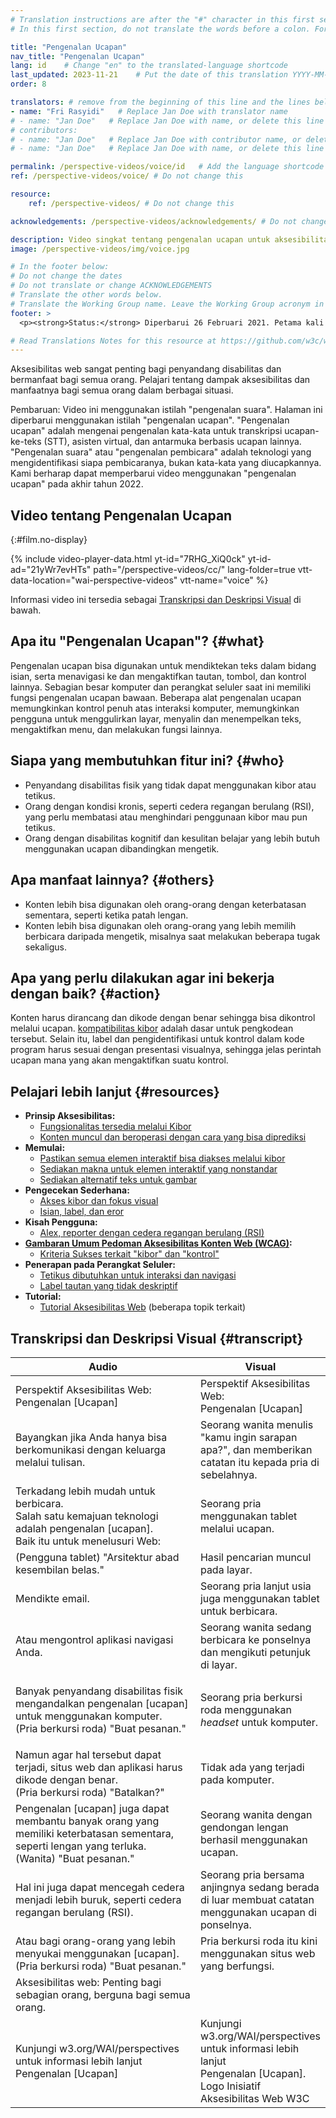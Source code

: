 ```yaml
---
# Translation instructions are after the "#" character in this first section. They are comments that do not show up in the web page. You do not need to translate the instructions after "#".
# In this first section, do not translate the words before a colon. For example, do not translate "title:". Do translate the text after "title:"

title: "Pengenalan Ucapan"
nav_title: "Pengenalan Ucapan"
lang: id    # Change "en" to the translated-language shortcode
last_updated: 2023-11-21    # Put the date of this translation YYYY-MM-DD (with month in the middle)
order: 8

translators: # remove from the beginning of this line and the lines below: "# " (the hash sign and the space)
- name: "Fri Rasyidi"   # Replace Jan Doe with translator name
# - name: "Jan Doe"   # Replace Jan Doe with name, or delete this line if not multiple translators
# contributors:
# - name: "Jan Doe"   # Replace Jan Doe with contributor name, or delete this line if none
# - name: "Jan Doe"   # Replace Jan Doe with name, or delete this line if not multiple contributors

permalink: /perspective-videos/voice/id   # Add the language shortcode to the end, with no slash at the end. For example /path/to/file/fr
ref: /perspective-videos/voice/ # Do not change this

resource:
    ref: /perspective-videos/ # Do not change this

acknowledgements: /perspective-videos/acknowledgements/ # Do not change this

description: Video singkat tentang pengenalan ucapan untuk aksesibilitas web - apa itu, siapa yang membutuhkannya, dan apa yang perlu dilakukan agar bekerja dengan semestinya.
image: /perspective-videos/img/voice.jpg

# In the footer below:
# Do not change the dates
# Do not translate or change ACKNOWLEDGEMENTS
# Translate the other words below.
# Translate the Working Group name. Leave the Working Group acronym in English.
footer: >
  <p><strong>Status:</strong> Diperbarui 26 Februari 2021. Petama kali tayang Mei 2016. <a href="../changelog/">Catatan perubahan</a>.<br><strong>Editor dan pimpinan proyek:</strong> <a href="https://www.w3.org/People/shadi">Shadi Abou-Zahra</a>. Dikembangkan oleh <a href="https://www.w3.org/WAI/EO/">Kelompok Kerja Edukasi dan Pendampingan (EOWG)</a> dengan dukungan dari <a href="https://www.w3.org/WAI/DEV/">proyek WAI-DEV</a>, didanai bersama oleh Komisi Eropa. Diperbarui dengan dukungan dari Ford Foundation. ACKNOWLEDGEMENTS.</p>

# Read Translations Notes for this resource at https://github.com/w3c/wai-perspective-videos#readme
---
```


Aksesibilitas web sangat penting bagi penyandang disabilitas dan bermanfaat bagi semua orang. Pelajari tentang dampak aksesibilitas dan manfaatnya bagi semua orang dalam berbagai situasi.

Pembaruan: Video ini menggunakan istilah "pengenalan suara". Halaman ini diperbarui menggunakan istilah "pengenalan ucapan". "Pengenalan ucapan" adalah mengenai pengenalan kata-kata untuk transkripsi ucapan-ke-teks (STT), asisten virtual, dan antarmuka berbasis ucapan lainnya. "Pengenalan suara" atau "pengenalan pembicara" adalah teknologi yang mengidentifikasi siapa pembicaranya, bukan kata-kata yang diucapkannya. Kami berharap dapat memperbarui video menggunakan "pengenalan ucapan" pada akhir tahun 2022.

## Video tentang Pengenalan Ucapan
{:#film.no-display}

{% include video-player-data.html
    yt-id="7RHG_XiQ0ck"
    yt-id-ad="21yWr7evHTs"
    path="/perspective-videos/cc/"
    lang-folder=true
    vtt-data-location="wai-perspective-videos"
    vtt-name="voice"
%}

Informasi video ini tersedia sebagai [Transkripsi dan Deskripsi Visual](#transcript) di bawah.

Apa itu "Pengenalan Ucapan"? {#what}
----------------------------

Pengenalan ucapan bisa digunakan untuk mendiktekan teks dalam bidang isian, serta menavigasi ke dan mengaktifkan tautan, tombol, dan kontrol lainnya. Sebagian besar komputer dan perangkat seluler saat ini memiliki fungsi pengenalan ucapan bawaan. Beberapa alat pengenalan ucapan memungkinkan kontrol penuh atas interaksi komputer, memungkinkan pengguna untuk menggulirkan layar, menyalin dan menempelkan teks, mengaktifkan menu, dan melakukan fungsi lainnya.

Siapa yang membutuhkan fitur ini? {#who}
----------------------------

-   Penyandang disabilitas fisik yang tidak dapat menggunakan kibor atau tetikus.
-   Orang dengan kondisi kronis, seperti cedera regangan berulang (RSI), yang perlu membatasi atau menghindari penggunaan kibor mau pun tetikus.
-   Orang dengan disabilitas kognitif dan kesulitan belajar yang lebih butuh menggunakan ucapan dibandingkan mengetik.

Apa manfaat lainnya? {#others}
---------------------------------

-   Konten lebih bisa digunakan oleh orang-orang dengan keterbatasan sementara, seperti ketika patah lengan.
-   Konten lebih bisa digunakan oleh orang-orang yang lebih memilih berbicara daripada mengetik, misalnya saat melakukan beberapa tugak sekaligus.

Apa yang perlu dilakukan agar ini bekerja dengan baik? {#action}
--------------------------------------

Konten harus dirancang dan dikode dengan benar sehingga bisa dikontrol melalui ucapan. [kompatibilitas kibor](/perspective-videos/keyboard/) adalah dasar untuk pengkodean tersebut. Selain itu, label dan pengidentifikasi untuk kontrol dalam kode program harus sesuai dengan presentasi visualnya, sehingga jelas perintah ucapan mana yang akan mengaktifkan suatu kontrol.

Pelajari lebih lanjut {#resources}
----------

-   **Prinsip Aksesibilitas:**
    -   [Fungsionalitas tersedia melalui Kibor](/fundamentals/accessibility-principles/#keyboard)
    -   [Konten muncul dan beroperasi dengan cara yang bisa diprediksi](/fundamentals/accessibility-principles/#predictable)
-   **Memulai:**
    -   [Pastikan semua elemen interaktif bisa diakses melalui kibor](/tips/developing/#ensure-that-all-interactive-elements-are-keyboard-accessible)
    -   [Sediakan makna untuk elemen interaktif yang nonstandar](/tips/developing/#provide-meaning-for-non-standard-interactive-elements)
    -   [Sediakan alternatif teks untuk gambar](/tips/designing/#include-image-and-media-alternatives-in-your-design)
-   **Pengecekan Sederhana:**
    -   [Akses kibor dan fokus visual](/test-evaluate/preliminary/#interaction)
    -   [Isian, label, dan eror](/test-evaluate/preliminary/#forms)
-   **Kisah Pengguna:**
    -   [Alex, reporter dengan cedera regangan berulang (RSI)](/people-use-web/user-stories/#reporter)
-   **[Gambaran Umum Pedoman Aksesibilitas Konten Web (WCAG)](/standards-guidelines/wcag/):**
    -   [Kriteria Sukses terkait "kibor" dan "kontrol"](https://www.w3.org/WAI/WCAG21/quickref/?tags=keyboard%2Ccontrols)
-   **Penerapan pada Perangkat Seluler:**
    -   [Tetikus dibutuhkan untuk interaksi dan navigasi](/standards-guidelines/shared-experiences/#mouse)
    -   [Label tautan yang tidak deskriptif](/standards-guidelines/shared-experiences/#link-label)
-   **Tutorial:**
    -   [Tutorial Aksesibilitas Web](/tutorials/)
        (beberapa topik terkait)

## Transkripsi dan Deskripsi Visual {#transcript}

<table>
  <thead>
    <tr>
      <th width="65%">Audio</th>
      <th>Visual</th>
    </tr>
  </thead>
  <tbody>
    <tr>
      <td>Perspektif Aksesibilitas Web: Pengenalan [Ucapan]</td>
      <td>Perspektif Aksesibilitas Web:<br>
        Pengenalan [Ucapan]</td>
    </tr>
    <tr>
      <td>Bayangkan jika Anda hanya bisa berkomunikasi dengan keluarga melalui tulisan.<br></td>
      <td>Seorang wanita menulis &quot;kamu ingin sarapan apa?&quot;, dan memberikan catatan itu kepada pria di sebelahnya.<br></td>
    </tr>
    <tr>
      <td>Terkadang lebih mudah untuk berbicara.<br>
        Salah satu kemajuan teknologi adalah pengenalan [ucapan].<br>
        Baik itu untuk menelusuri Web:</td>
      <td>Seorang pria menggunakan tablet melalui ucapan.</td>
    </tr>
    <tr>
      <td>(Pengguna tablet) &quot;Arsitektur abad kesembilan belas.&quot;</td>
      <td>Hasil pencarian muncul pada layar.</td>
    </tr>
    <tr>
      <td>Mendikte email.</td>
      <td>Seorang pria lanjut usia juga menggunakan tablet untuk berbicara.</td>
    </tr>
    <tr>
      <td>Atau mengontrol aplikasi navigasi Anda.</td>
      <td>Seorang wanita sedang berbicara ke ponselnya dan mengikuti petunjuk di layar.</td>
    </tr>
    <tr>
      <td><p>Banyak penyandang disabilitas fisik mengandalkan pengenalan [ucapan] untuk menggunakan komputer.<br>
          (Pria berkursi roda) &quot;Buat pesanan.&quot;<br>
        </p></td>
      <td>Seorang pria berkursi roda menggunakan <i>headset</i> untuk komputer.</td>
    </tr>
    <tr>
      <td>Namun agar hal tersebut dapat terjadi, situs web dan aplikasi harus dikode dengan benar.<br>
(Pria berkursi roda)                     &quot;Batalkan?&quot;</td>
      <td>Tidak ada yang terjadi pada komputer.</td>
    </tr>
    <tr>
      <td> Pengenalan [ucapan] juga dapat membantu banyak orang yang memiliki keterbatasan sementara, seperti lengan yang terluka.<br>
(Wanita)                     &quot;Buat pesanan.&quot;</td>
      <td>Seorang wanita dengan gendongan lengan berhasil menggunakan ucapan.</td>
    </tr>
    <tr>
      <td>Hal ini juga dapat mencegah cedera menjadi lebih buruk, seperti cedera regangan berulang (RSI).</td>
      <td>Seorang pria bersama anjingnya sedang berada di luar membuat catatan menggunakan ucapan di ponselnya.</td>
    </tr>
    <tr>
      <td>Atau bagi orang-orang yang lebih menyukai menggunakan [ucapan].<br>
        (Pria berkursi roda) &quot;Buat pesanan.&quot;</td>
      <td>Pria berkursi roda itu kini menggunakan situs web yang berfungsi.</td>
    </tr>
    <tr>
      <td>Aksesibilitas web: Penting bagi sebagian orang, berguna bagi semua orang.</td>
      <td>&nbsp;</td>
    </tr>
    <tr>
      <td>Kunjungi w3.org/WAI/perspectives untuk informasi lebih lanjut Pengenalan [Ucapan]</td>
      <td>Kunjungi<br>
        w3.org/WAI/perspectives<br>
        untuk informasi lebih lanjut<br>
        Pengenalan [Ucapan]. <br>
        Logo Inisiatif Aksesibilitas Web W3C</td>
    </tr>
  </tbody>
</table>
